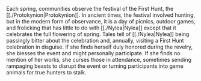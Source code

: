 Each spring, communities observe the festival of the First Hunt, the [[./Protokynion|Protokynion]]. In ancient times, the festival involved hunting, but in the modern form of observance, it is a day of picnics, outdoor games, and frolicking that has little to do with [[./Nylea|Nylea]] except that it celebrates the full flowering of spring. Tales tell of [[./Nylea|Nylea]] being passingly bitter about the celebration and, annually, visiting a First Hunt celebration in disguise. If she finds herself duly honored during the revelry, she blesses the event and might personally participate. If she finds no mention of her works, she curses those in attendance, sometimes sending rampaging beasts to disrupt the event or turning participants into game animals for true hunters to stalk.
